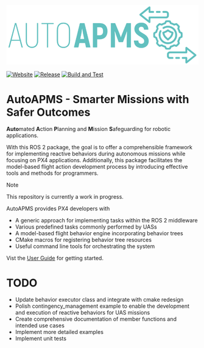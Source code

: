 ![image](https://github.com/robin-mueller/auto-apms-guide/blob/master/public/logo/logo-wo-bg.png?raw=true)

[![Website](https://img.shields.io/website?url=https%3A%2F%2Frobin-mueller.github.io%2Fauto-apms-guide&label=Website)](https://robin-mueller.github.io/auto-apms-guide/)
[![Release](https://img.shields.io/github/v/release/robin-mueller/auto-apms?label=Release)](https://github.com/robin-mueller/auto-apms/releases)
[![Build and Test](https://github.com/robin-mueller/auto-apms/actions/workflows/build-and-test.yml/badge.svg)](https://github.com/robin-mueller/auto-apms/actions/workflows/build-and-test.yml)

# AutoAPMS - Smarter Missions with Safer Outcomes

**Auto**mated **A**ction **P**lanning and **M**ission **S**afeguarding for robotic applications.

With this ROS 2 package, the goal is to offer a comprehensible framework for implementing reactive behaviors during autonomous missions while focusing on PX4 applications. Additionally, this package facilitates the model-based flight action development process by introducing effective tools and methods for programmers.

> [!NOTE]
> This repository is currently a work in progress.

AutoAPMS provides PX4 developers with
- A generic approach for implementing tasks within the ROS 2 middleware
- Various predefined tasks commonly performed by UASs
- A model-based flight behavior engine incorporating behavior trees
- CMake macros for registering behavior tree resources
- Useful command line tools for orchestrating the system

Vist the [User Guide](https://robin-mueller.github.io/auto-apms-guide/introduction/overview) for getting started.

# TODO

- Update behavior executor class and integrate with cmake redesign
- Polish contingency_management example to enable the development and execution of reactive behaviors for UAS missions
- Create comprehensive documentation of member functions and intended use cases
- Implement more detailed examples
- Implement unit tests
